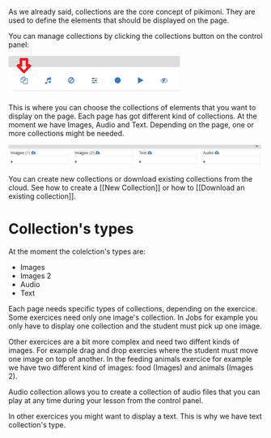 As we already said, collections are the core concept of pikimoni. They are used to define the elements that should be displayed on the page.

You can manage collections by clicking the collections button on the control panel:

![Collections](/wiki/images/cp-collections.png)

This is where you can choose the collections of elements that you want to display on the page. Each page has got different kind of collections. At the moment we have Images, Audio and Text. Depending on the page, one or more collections might be needed.

![Collections](/wiki/images/collections.png)

You can create new collections or download existing collections from the cloud. See how to create a [[New Collection]] or how to [[Download an existing collection]].

# Collection's types

At the moment the colelction's types are:
* Images
* Images 2
* Audio
* Text

Each page needs specific types of collections, depending on the exercice. Some exercices need only one image's collection. In Jobs for example you only have to display one collection and the student must pick up one image.

Other exercices are a bit more complex and need two diffent kinds of images. For example drag and drop exercies where the student must move one image on top of another. In the feeding animals exercice for example we have two different kind of images: food (Images) and animals (Images 2).

Audio collection allows you to create a collection of audio files that you can play at any time during your lesson from the control panel.

In other exercices you might want to display a text. This is why we have text collection's type.